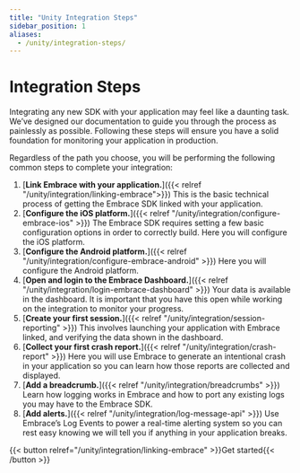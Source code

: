 ```yaml
---
title: "Unity Integration Steps"
sidebar_position: 1
aliases:
  - /unity/integration-steps/
---
```


# Integration Steps

Integrating any new SDK with your application may feel like a daunting task. We’ve designed our documentation to guide you through the process as painlessly as possible. Following these steps will ensure you have a solid foundation for monitoring your application in production.

Regardless of the path you choose, you will be performing the following common steps to complete your integration:


1. [**Link Embrace with your application.**]({{< relref "/unity/integration/linking-embrace">}}) This is the basic technical process of getting the Embrace SDK linked with your application.
1. [**Configure the iOS platform.**]({{< relref "/unity/integration/configure-embrace-ios" >}}) The Embrace SDK requires setting a few basic configuration options in order to correctly build. Here you will configure the iOS platform.
1. [**Configure the Android platform.**]({{< relref "/unity/integration/configure-embrace-android" >}}) Here you will configure the Android platform.
1. [**Open and login to the Embrace Dashboard.**]({{< relref "/unity/integration/login-embrace-dashboard" >}}) Your data is available in the dashboard. It is important that you have this open while working on the integration to monitor your progress.
1. [**Create your first session.**]({{< relref "/unity/integration/session-reporting" >}}) This involves launching your application with Embrace linked, and verifying the data shown in the dashboard.
1. [**Collect your first crash report.**]({{< relref "/unity/integration/crash-report" >}}) Here you will use Embrace to generate an intentional crash in your application so you can learn how those reports are collected and displayed.
1. [**Add a breadcrumb.**]({{< relref "/unity/integration/breadcrumbs" >}}) Learn how logging works in Embrace and how to port any existing logs you may have to the Embrace SDK.
1. [**Add alerts.**]({{< relref "/unity/integration/log-message-api" >}}) Use Embrace’s Log Events to power a real-time alerting system so you can rest easy knowing we will tell you if anything in your application breaks.

{{< button relref="/unity/integration/linking-embrace" >}}Get started{{< /button >}}
